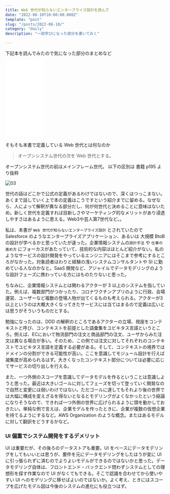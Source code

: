 ```yaml
---
title: Web 世代が知らないエンタープライズ設計を読んで
date: "2022-08-10T10:00:00.000Z"
template: "post"
slug: "/posts/2022-08-10/"
category: "daily"
description: "一部学びになった部分を書いておく"

---
```


下記本を読んでみたので気になった部分のまとめなど

<iframe sandbox="allow-popups allow-scripts allow-modals allow-forms allow-same-origin" style="width:120px;height:240px;" marginwidth="0" marginheight="0" scrolling="no" frameborder="0" src="//rcm-fe.amazon-adsystem.com/e/cm?lt1=_blank&bc1=000000&IS2=1&bg1=FFFFFF&fc1=000000&lc1=0000FF&t=parkour12019-22&language=en_US&o=9&p=8&l=as4&m=amazon&f=ifr&ref=as_ss_li_til&asins=B09XXF8CP5&linkId=5aa659e57e5bcaa3d47ed1e1d9776498"></iframe>

そもそも本書で定義している Web 世代とは何なのか

> オープンシステム世代の次を Web 世代とする。

オープンシステム世代の前はメインフレーム世代。
以下の区別は 書籍 p195 より抜粋

![03](/media/2022-08-10/20220810_01.png)

世代の話はどこかで公式の定義があるわけではないので、深くはつっこまない。あくまで話していく上で本の定義はこうですという紹介までに留める。なぜなら、人によって解釈が異なる部分だし、何が何世代と決めることに意味はないため。新しく世代を定義すれば目新しさやマーケティング的なメリットがあり浸透しやすさはあるように思える。Web3や芸人第7世代など。。

私は、本書が `Web 世代が知らないエンタープライズ設計` とされていたので Salesforce のようなエンタープライズアプリケーション、あるいは 大規模 BtoB の設計が学べるかと思っていたが違った。企業情報システムの`設計手法` や `仕事の進め方` にフォーカスがあたっていて、技術的な内容はほとんど紹介がない。私のようなサービスの設計開発をやっているエンジニアにはそこまで参考にするところがなかった。対象読者はわりと経験の浅いシステムコンサルタントや SI に勤めている人なのかなと。SaaS 開発など、アジャイルでデータモデリングのような設計フェーズに携わっている方にはものたりないと思った。

ちなみに、企業情報システムとは関わるアクターが 3 以上のシステムを指していた。例えば、複数部門がつかったり、コロナワクチンアプリのように行政、会場運営、ユーザーなど複数の登場人物が出てくるものも考えられる。アクターが3以上というのは大概大きくなってきたサービスには当てはまるので定義は広いとは思うがそういうものだとする。

勉強になったのは、DDD の解釈のところであるアクターの立場、視座をコンテキストと呼び、コンテキストを前提とした語彙集をユビキタス言語というところ。例えば、ECにおいて物流部門の注文と商品部門の注文、ユーザからみた注文は異なる場合が多い。そのため、この例では注文に対してそれぞれのコンテキストでユビキタス言語を定義する必要がある。そして、コンテキストの境界ではドメインの分割ができる可能性が高い。ここを意識してモジュール設計を行えば凝集度が高められるはず。大きくなったコンテキスト部分については必要に応じてサービスの切り出しを行える。

また、一つ外側のスコープを意識してデータモデルを作るということは意識しようと思った。最近は大きいゴールに対してフェーズを切って登っていく開発なので自然と変更には弱いわけではない。ただゴールに達してもそれより後の世界では大幅に構成を変えざるを得ないとなるとモデリングがよくなかったという結論になりそうなので、できれば一つ外側の世界に広げられるように頭を動かしておきたい。単純な例で言えは、企業モデルを作ったときに、企業が複数の仮想企業を持てるようにするなど。AWS Organization のような概念。またはあるモデルに対して翻訳をどうするかなど。

### UI 偏重でシステム開発をするデメリット

UI は重要だが、その後ろのデータストアも重要。UI をベースにデータモデリングをしてもいいとは思うが、要件を元にデータモデリングをしたほうが変に UI に引っ張られずに済むのでよりよいモデルができるのではないかと思った。データモデリング自体は、フロントエンド・バックエンド問わずシステムとしての理想形を探す作業なので UI がなくてもできる。そこで認識を合わせてから使いやすい UI へのモデリングに移せばよいのではないか。よく考え、ときにはスコープを広げたモデル図は今後のシステムの進化にも役立つはず。